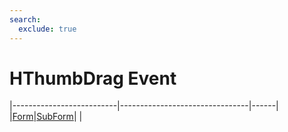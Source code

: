 ```yaml
---
search:
  exclude: true
---
```


<h1 class="heading"><span class="name">HThumbDrag Event</span></h1>

|--------------------------|--------------------------------|------|
|[Form](../objects/form.md)|[SubForm](../objects/subform.md)|&nbsp;|
